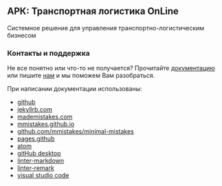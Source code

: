 ## АРК: Транспортная логистика OnLine

Системное решение для управления транспортно-логистическим бизнесом

### Контакты и поддержка

Не все понятно или что-то не получается?
Прочитайте [документацию](https://arctl.github.io/arctl-docs/)
или пишите [нам](https://arctl.ru/order/) и мы поможем Вам разобраться.

При написании документации использованы:

- [github](https://github.com/)
- [jekyllrb.com](https://jekyllrb.com/)
- [mademistakes.com](https://mademistakes.com/)
- [mmistakes.github.io](https://mmistakes.github.io/minimal-mistakes/) 
- [github.com/mmistakes/minimal-mistakes](https://github.com/mmistakes/minimal-mistakes)
- [pages.github](https://pages.github.com/)
- [atom](https://github.com/atom/atom)
- [gitHub desktop](https://desktop.github.com/)
- [linter-markdown](https://atom.io/packages/linter-markdown)
- [linter-remark](https://atom.io/packages/linter-remark)
- [visual studio code](https://code.visualstudio.com/)